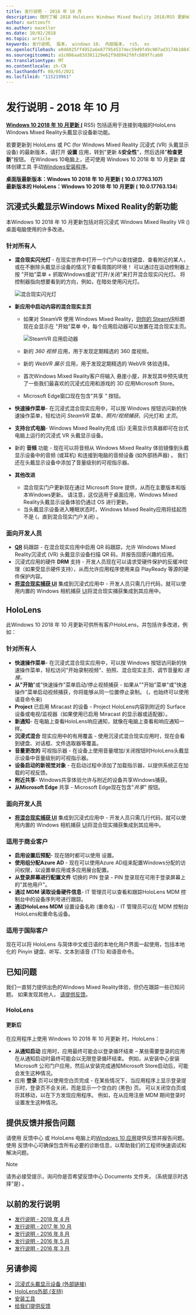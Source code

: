 ```yaml
---
title: 发行说明 - 2018 年 10 月
description: 随时了解 2018 HoloLens Windows Mixed Reality 2018/RS5 更新Windows 10和发行说明。
author: mattzmsft
ms.author: mazeller
ms.date: 10/02/2018
ms.topic: article
keywords: 发行说明， 版本， windows 10， 内部版本， rs5， os
ms.openlocfilehash: e046025ff4952a6e8779545374ec59d9f49c907ad3174b188474ae040cb28ac7
ms.sourcegitcommit: a1c086aa83d381129e62f9d8942f0fc889ffcab0
ms.translationtype: MT
ms.contentlocale: zh-CN
ms.lasthandoff: 08/05/2021
ms.locfileid: "115219961"
---
```

# <a name="release-notes---october-2018"></a>发行说明 - 2018 年 10 月

**[Windows 10 2018 年 10 月更新 (](https://blogs.windows.com/windowsexperience/2018/10/02/find-out-whats-new-in-windows-and-office-in-october/)** RS5) 包括适用于连接到电脑的HoloLens Windows Mixed Reality头戴显示设备新功能。 

若要更新到 HoloLens 或 PC (for Windows Mixed Reality 沉浸式 (VR) 头戴显示设备) 的最新版本，请打开 **设置** 应用，转到"更新 &**安全性**"，然后选择"**检查更新**"按钮。 在Windows 10电脑上，还可使用 Windows 10 2018 年 10 月更新 媒体创建工具 手动[Windows安装程序](https://www.microsoft.com/software-download/windows10)。

**桌面版最新版本：Windows 10 2018 年 10 月更新 (** **10.0.17763.107)**<br>
**最新版本的 HoloLens：Windows 10 2018 年 10 月更新 (** **10.0.17763.134**) <br>

## <a name="new-features-for-windows-mixed-reality-immersive-headsets"></a>沉浸式头戴显示Windows Mixed Reality的新功能

本Windows 10 2018 年 10 月更新包括对将沉浸式 Windows Mixed Reality VR () 桌面电脑使用的许多改进。

### <a name="for-everyone"></a>针对所有人

* **混合现实闪光灯** - 在现实世界中打开一个门户以查找键盘、查看附近的某人，或在不删除头戴显示设备的情况下查看周围的环境！ 可以通过在运动控制器上按 "开始"菜单 + 抓取Windows或说"打开/关闭"来打开混合现实闪光灯。 将控制器指向想要看到的方向，例如，在暗处使用闪光灯。

    ![混合现实闪光灯](images/mr-flashlight.png)

* **新应用中启动内容的混合现实主页**
    * 如果对 SteamVR 使用 Windows Mixed Reality，[则你的 SteamVR](./using-steamvr-with-windows-mixed-reality.md)标题现在会显示在 "开始"菜单 中，每个应用启动器可以放置在混合现实主页。
    
        ![SteamVR 应用启动器](images/steamvr-launchers.png)
        
    * 新的 *360 视频* 应用，用于发现定期精选的 360 度视频。
    * 新的 *WebVR 展示* 应用，用于发现定期精选的 WebVR 体验选择。
    * 首次Windows Mixed Reality客户将输入 悬崖小屋，并发现其中预先填充了一些我们最喜欢的沉浸式应用和游戏的 3D 应用Microsoft Store。
    * Microsoft Edge窗口现在包含"共享 *"* 按钮。
* **快速操作菜单**- 在沉浸式混合现实应用中，可以按 Windows 按钮访问新的快速操作菜单，轻松访问 *SteamVR* 菜单、*照片/视频捕获*、闪光灯和 *主页*。 
* **支持台式电脑**- Windows Mixed Reality完成 (后) 无需显示仿真器即可在台式电脑上运行的沉浸式 VR 头戴显示设备。
* 新的 **音频** 功能 - 现在可以将音频从 Windows Mixed Reality 体验镜像到头戴显示设备中的音频 (或耳机) 和连接到电脑的音频设备 (如外部扬声器) 。 我们还在头戴显示设备中添加了音量级别的可视指示器。
* **其他改进**
    * 混合现实门户更新现在通过 Microsoft Store 提供，从而在主要版本和版本Windows更新。 请注意，这仅适用于桌面应用，Windows Mixed Reality头戴显示设备体验仍通过 OS 进行更新。 
    * 当头戴显示设备进入睡眠状态时，Windows Mixed Reality应用将挂起而不是 (，直到混合现实门户关闭) 。
    
### <a name="for-developers"></a>面向开发人员

* **[QR](/windows/mixed-reality/develop/platform-capabilities-and-apis/qr-code-tracking)** 码跟踪 - 在混合现实应用中启用 QR 码跟踪，允许 Windows Mixed Reality沉浸式 (VR) 头戴显示设备扫描 QR 码，并报告回感兴趣的应用。
* 沉浸式应用的硬件 **DRM** 支持 - 开发人员现在可以请求受硬件保护的反缓冲纹理（如果受显示硬件支持），从而允许应用程序使用来自 PlayReady 等源的硬件保护内容。
* **[将混合现实捕获 UI](/windows/mixed-reality/develop/platform-capabilities-and-apis/mixed-reality-capture-for-developers#integrating-mrc-functionality-from-within-your-app)** 集成到沉浸式应用中 - 开发人员只需几行代码，就可以使用内置的 Windows 相机捕获 [UI](/windows/uwp/audio-video-camera/capture-photos-and-video-with-cameracaptureui)将混合现实捕获集成到其应用中。

## <a name="new-features-for-hololens"></a>HoloLens

此Windows 10 2018 年 10 月更新可供所有客户HoloLens，并包括许多改进，例如：

### <a name="for-everyone"></a>针对所有人

* **快速操作菜单**- 在沉浸式混合现实应用中，可以按 Windows 按钮访问新的快速操作菜单，轻松访问"开始录制视频"、拍照、混合现实主页、调节音量和 *连接。* 
* **从"开始**"或"快速操作"菜单启动/停止视频捕获 - 如果从""开始"菜单"或"快速操作"菜单启动视频捕获，你将能够从同一位置停止录制。  (，也始终可以使用语音命令来) 
* **Project** 已启用 Miracast 的设备 - Project HoloLens内容到附近的 Surface 设备或电视/监视器（如果使用已启用 Miracast 的显示器或适配器）。
* **新通知**- 在电脑上查看HoloLens响应通知，就像在电脑上查看和响应通知一样。  
* **沉浸式混合** 现实应用中的有用覆盖 - 使用沉浸式混合现实应用时，现在会看到键盘、对话框、文件选取器等覆盖。
* **音量更改的** 可视指示器 - 在设备上使用音量增加/关闭按钮时HoloLens头戴显示设备中音量级别的可视指示器。
* **设备启动的新视觉对象** - 在启动过程中添加了加载指示器，以提供系统正在加载的可视反馈。
* **附近共享**- Windows共享体验允许与附近的设备共享Windows捕获。  
* **从Microsoft Edge** 共享 - Microsoft Edge现在包含"*共享"* 按钮。 

### <a name="for-developers"></a>面向开发人员

* **[将混合现实捕获 UI](/windows/mixed-reality/develop/platform-capabilities-and-apis/mixed-reality-capture-for-developers#integrating-mrc-functionality-from-within-your-app)** 集成到沉浸式应用中 - 开发人员只需几行代码，就可以使用内置的 Windows 相机捕获 [UI](/windows/uwp/audio-video-camera/capture-photos-and-video-with-cameracaptureui)将混合现实捕获集成到其应用中。

### <a name="for-commercial-customers"></a>适用于商业客户

* **启用设置后预配**- 现在随时都可以使用 设置。
* **使用组分配Azure AD** - 现在可以使用Azure AD组来配置Windows分配的访问权限，以设置单应用或多应用展台配置。
* **从登录屏幕进行配置文件** 切换的 PIN 登录 - PIN 登录现在可用于登录屏幕上的"其他用户"。 
* **通过 MDM 读取设备硬件信息**- IT 管理员可以查看和跟踪HoloLens MDM 控制台中的设备序列号进行跟踪。
* **通过HoloLens MDM** 设置设备名称 (重命名) - IT 管理员可以在 MDM 控制台HoloLens和重命名设备。

### <a name="for-international-customers"></a>适用于国际客户

现在可以将 HoloLens 与简体中文或日语的本地化用户界面一起使用，包括本地化的 Pinyin 键盘、听写、文本到语音 (TTS) 和语音命令。

## <a name="known-issues"></a>已知问题

我们一直努力提供出色的Windows Mixed Reality体验，但仍在跟踪一些已知问题。 如果发现其他人， [请提供反馈](/windows/mixed-reality/give-us-feedback)。

### <a name="hololens"></a>HoloLens
 
#### <a name="after-update"></a>更新后
在应用程序上使用 Windows 10 2018 年 10 月更新 时，HoloLens：
* **从通知启动** 应用时，应用最终可能会以登录循环结束 – 某些需要登录的应用在从通知启动时最终可能会以无限登录循环结束。 例如，从安装中心安装 Microsoft 公司门户应用，然后从安装完成通知Microsoft Store启动后，可能会发生这种情况。
* 应用 **登录** 页可以使用空白页完成 - 在某些情况下，当应用程序上显示登录提示时，登录页不会关闭，而是显示一个空白的 (黑色) 页。 可以关闭空白页或将其移动，以在下方发现应用程序。 例如，在从应用注册 MDM 期间登录时设置发生这种情况。 

## <a name="provide-feedback-and-report-issues"></a>提供反馈并报告问题

请使用 反馈中心 或 HoloLens 电脑上的[Windows 10 应用](/windows/mixed-reality/give-us-feedback)提供反馈并报告问题。 使用 反馈中心可确保包含所有必要的诊断信息，以帮助我们的工程师快速调试和解决问题。

>[!NOTE]
>请务必接受提示，询问你是否希望反馈中心 Documents 文件夹， (系统提示时选择"是) 。 

## <a name="prior-release-notes"></a>以前的发行说明

* [发行说明 - 2018 年 4 月](release-notes-april-2018.md)
* [发行说明 - 2017 年 10 月](release-notes-october-2017.md)
* [发行说明 - 2016 年 8 月](release-notes-august-2016.md)
* [发行说明 - 2016 年 5 月](release-notes-may-2016.md)
* [发行说明 - 2016 年 3 月](release-notes-march-2016.md)

## <a name="see-also"></a>另请参阅
* [沉浸式头戴显示设备 (外部链接) ](./troubleshooting-windows-mixed-reality.md)
* [HoloLens外部 (支持) ](https://support.microsoft.com/products/hololens)
* [安装工具](/windows/mixed-reality/develop/install-the-tools)
* [给我们提供反馈](/windows/mixed-reality/give-us-feedback)